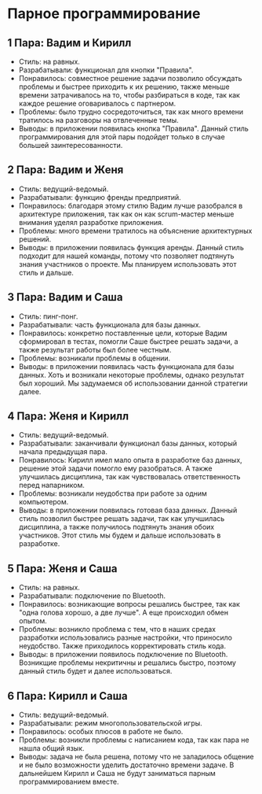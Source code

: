 # **Парное программирование**
## 1 Пара: Вадим и Кирилл
* Стиль: на равных.
* Разрабатывали: функционал для кнопки "Правила".
* Понравилось: совместное решение задачи позволило обсуждать проблемы и быстрее приходить к их решению, также меньше времени затрачивалось на то, чтобы разбираться в коде, так как каждое решение оговаривалось с партнером.
* Проблемы: было трудно сосредоточиться, так как много времени тратилось на разговоры на отвлеченные темы.
* Выводы: в приложении появилась кнопка "Правила". Данный стиль программирования для этой пары подойдет только в случае большей заинтересованности.
## 2 Пара: Вадим и Женя
* Стиль: ведущий-ведомый.
* Разрабатывали: функцию френды предприятий.
* Понравилось: благодаря этому стилю Вадим лучше разобрался в архитектуре приложения, так как он как scrum-мастер меньше внимания уделял разработке приложения.
* Проблемы: много времени тратилось на объяснение архитектурных решений.
* Выводы: в приложении появилась функция аренды. Данный стиль подходит для нашей команды, потому что позволяет подтянуть знания участников о проекте. Мы планируем использовать этот стиль и дальше.
## 3 Пара: Вадим и Саша
* Стиль: пинг-понг.
* Разрабатывали: часть функционала для базы данных.
* Понравилось: конкретно поставленные цели, которые Вадим сформировал в тестах, помогли Саше быстрее решать задачи, а также результат работы был более честным.
* Проблемы: возникали проблемы в общении.
* Выводы: в приложении появилась часть функционала для базы данных. Хоть и возникали некоторые проблемы, однако результат был хороший.
Мы задумаемся об использовании данной стратегии далее.
## 4 Пара: Женя и Кирилл
* Стиль: ведущий-ведомый.
* Разрабатывали: заканчивали функционал базы данных, который начала предыдущая пара.
* Понравилось: Кирилл имел мало опыта в разработке баз данных, решение этой задачи помогло ему разобраться. А также улучшилась дисциплина, так как чувствовалась ответственность перед напарником.
* Проблемы: возникали неудобства при работе за одним компьютером.
* Выводы: в приложении появилась готовая база данных. Данный стиль позволил быстрее решать задачи, так как улучшилась дисциплина, а также получилось подтянуть знания обоих участников. Этот стиль мы будем и дальше использовать в разработке.
## 5 Пара: Женя и Саша
* Стиль: на равных.
* Разрабатывали: подключение по Bluetooth.
* Понравилось: возникающие вопросы решались быстрее, так как "одна голова хорошо, а две лучше". А еще происходил обмен опытом.
* Проблемы: возникло проблема с тем, что в наших средах разработки использовались разные настройки, что приносило неудобство. Также приходилось корректировать стиль кода.
* Выводы: в приложении появилось подключение по Bluetooth. Возникщие проблемы некритичны и решались быстро, поэтому данный стиль будет и далее использоваться.
## 6 Пара: Кирилл и Саша
* Стиль: ведущий-ведомый.
* Разрабатывали: режим многопользовательской игры.
* Понравилось: особых плюсов в работе не было.
* Проблемы: возникли проблемы с написанием кода, так как пара не нашла общий язык.
* Выводы: задача не была решена, потому что не заладилось общение и не было возможности уделить достаточно времени задаче. В дальнейшем Кирилл и Саша не будут заниматься парным программированием вместе. 
